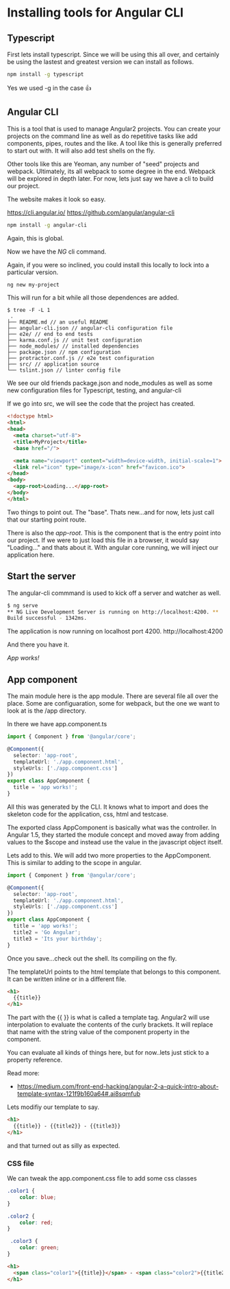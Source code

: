 
# Installing tools for Angular CLI

 
## Typescript

First lets install typescript. Since we will be using this all over, and certainly be using the lastest and greatest version we can install as follows.


```bash
npm install -g typescript
```

Yes we used -g in the case :+1:


 
 
## Angular CLI
 
This is a tool that is used to manage Angular2 projects. You can create your projects on the command line as well as do repetitive tasks
like add components, pipes, routes and the like.  A tool like this is generally preferred to start out with.  It will also
add test shells on the fly.

Other tools like this are Yeoman, any number of "seed" projects and webpack.  Ultimately, its all webpack to some degree in the end.
Webpack will be explored in depth later.  For now, lets just say we have a cli to build our project.


The website makes it look so easy.   

https://cli.angular.io/
https://github.com/angular/angular-cli
 
```bash
npm install -g angular-cli
```

Again, this is global.

Now we have the _NG_ cli command.

Again, if you were so inclined, you could install this locally to lock into a particular version.


```bash
ng new my-project
```

This will run for a bit while all those dependences are added.

```
$ tree -F -L 1
 .
├── README.md // an useful README
├── angular-cli.json // angular-cli configuration file
├── e2e/ // end to end tests
├── karma.conf.js // unit test configuration
├── node_modules/ // installed dependencies
├── package.json // npm configuration
├── protractor.conf.js // e2e test configuration
├── src/ // application source
└── tslint.json // linter config file
```

We see our old friends package.json and node_modules as well as some new configuration files for Typescript, testing, and angular-cli

If we go into src, we will see the code that the project has created.

```html
<!doctype html>
<html>
<head>
  <meta charset="utf-8">
  <title>MyProject</title>
  <base href="/">

  <meta name="viewport" content="width=device-width, initial-scale=1">
  <link rel="icon" type="image/x-icon" href="favicon.ico">
</head>
<body>
  <app-root>Loading...</app-root>
</body>
</html>
```

Two things to point out.  The "base".  Thats new...and for now, lets just call that our starting point route.

There is also the _app-root_. This is the component that is the entry point into our project.  If we were to just load this 
file in a browser, it would say "Loading..." and thats about it. With angular core running, we will inject our application here.


## Start the server

The angular-cli commmand is used to kick off a server and watcher as well.



```bash
$ ng serve
** NG Live Development Server is running on http://localhost:4200. **
Build successful - 1342ms.
```

The application is now running on localhost port 4200.
http://localhost:4200

And there you have it.

*App works!*


## App component

The main module here is the app module. There are several file all over the place. Some are configuaration, some for webpack, but the one we want to look at
is the /app directory.

In there we have app.component.ts

```typescript
import { Component } from '@angular/core';

@Component({
  selector: 'app-root',
  templateUrl: './app.component.html',
  styleUrls: ['./app.component.css']
})
export class AppComponent {
  title = 'app works!';
}
```
 
All this was generated by the CLI.  It knows what to import and does the skeleton code for the application, css, html and testcase.

The exported class AppComponent is basically what was the controller.  In Angular 1.5, they started the module concept and moved away from 
adding values to the $scope and instead use the value in the javascript object itself.



Lets add to this. We will add two more properties to the AppComponent. This is similar to adding to the scope in angular.


```typescript
import { Component } from '@angular/core';

@Component({
  selector: 'app-root',
  templateUrl: './app.component.html',
  styleUrls: ['./app.component.css']
})
export class AppComponent {
  title = 'app works!';
  title2 = 'Go Angular';
  title3 = 'Its your birthday';
}
```

Once you save...check out the shell. Its compiling on the fly.

The templateUrl points to the html template that belongs to this component.  It can be written inline or in a different file.

```html
<h1>
  {{title}}
</h1>
```

The part with the  {{ }}  is what is called a template tag. Angular2 will use interpolation to evaluate the contents of
the curly brackets. It will replace that name with the string value of the component property in the component.

You can evaluate all kinds of things here, but for now..lets just stick to a property reference.

 

Read more:

  * https://medium.com/front-end-hacking/angular-2-a-quick-intro-about-template-syntax-121f9b160a64#.ai8sqmfub
  

Lets modifiy our template to say.

```html
<h1>
  {{title}} - {{title2}} - {{title3}}
</h1>
```

and that turned out as silly as expected.

### CSS file

We can tweak the app.component.css file to add some css classes

```css
.color1 {
    color: blue;
}

.color2 {
    color: red;
}

 .color3 {
    color: green;
}
```


```html
<h1>
  <span class="color1">{{title}}</span> - <span class="color2">{{title2}}</span> - <span class="color3">{{title3}}</span>
</h1>
```

 
 



